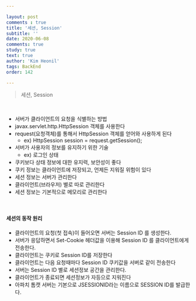 ```yaml
---

layout: post
comments : true
title: '세션, Session'
subtitle: ''
date: 2020-06-08
comments: true
study: true
text: true
author: 'Kim Heonil'
tags: BackEnd
order: 142

---
```


> 세션, Session

<br>

- 서버가 클라이언트의 요청을 식별하는 방법
- javax.servlet.http.HttpSession 객체를 사용한다
- request(요청객체)를 통해서 HttpSession 객체를 얻어와 사용하게 된다
  - ex) HttpSession session =  request.getSession();
- 서버가 사용자의 정보를 유지하기 위한 기술
  - ex) 로그인 상태
- 쿠키보다 상태 정보에 대한 유지력, 보안성이 좋다
- 쿠키 정보는 클라이언트에 저장되고, 언제든 지워질 위험이 있다
- 세션 정보는 서버가 관리한다
- 클라이언트(브라우저) 별로 따로 관리한다
- 세션 정보는 기본적으로 메모리로 관리한다

<br>

#### 세션의 동작 원리

- 클라이언트의 요청(첫 접속)이 들어오면 서버는 Session ID 를 생성한다.
- 서버가 응답하면서 Set-Cookie 헤더값을 이용해 Session ID 를 클라이언트에게 전송한다.
- 클라이언트는 쿠키로 Session ID를 저장한다
- 클라이언트는 다음 요청때마다 Session ID 쿠키값을 서버로 같이 전송한다
- 서버는 Session ID 별로 세션정보 공간을 관리한다.
- 클라이언트가 종료되면 세션정보가 자등으로 지워진다
- 아파치 톰캣 서버는 기본으로 JSESSIONID라는 이름으로 SESSION ID를 발급한다.

<br><br>